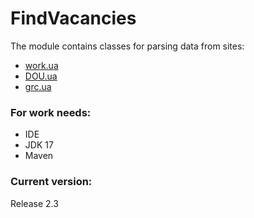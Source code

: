 # FindVacancies

The module contains classes for parsing data from sites:
- [work.ua](https://www.work.ua/)
- [DOU.ua](https://dou.ua/)
- [grc.ua](https://grc.ua/)

### **For work needs:**
- IDE
- JDK 17
- Maven


### **Current version:**
Release 2.3




